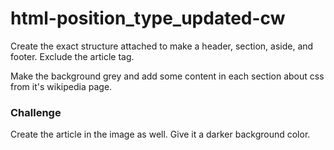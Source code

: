 # html-position_type_updated-cw

Create the exact structure attached to make a header, section, aside, and footer. Exclude the article tag.

Make the background grey and add some content in each section about css from it's wikipedia page.

### Challenge
Create the article in the image as well. Give it a darker background color.
